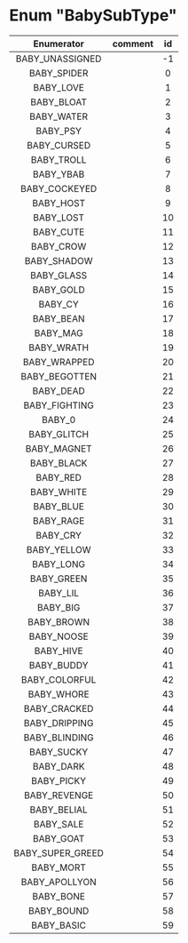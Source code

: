 # Enum "BabySubType"
|Enumerator|comment|id|
|:--:|:--:|:--:|
| BABY_UNASSIGNED |  | -1 |
| BABY_SPIDER |  | 0 |
| BABY_LOVE |  | 1 |
| BABY_BLOAT |  | 2 |
| BABY_WATER |  | 3 |
| BABY_PSY |  | 4 |
| BABY_CURSED |  | 5 |
| BABY_TROLL |  | 6 |
| BABY_YBAB |  | 7 |
| BABY_COCKEYED |  | 8 |
| BABY_HOST |  | 9 |
| BABY_LOST |  | 10 |
| BABY_CUTE |  | 11 |
| BABY_CROW |  | 12 |
| BABY_SHADOW |  | 13 |
| BABY_GLASS |  | 14 |
| BABY_GOLD |  | 15 |
| BABY_CY |  | 16 |
| BABY_BEAN |  | 17 |
| BABY_MAG |  | 18 |
| BABY_WRATH |  | 19 |
| BABY_WRAPPED |  | 20 |
| BABY_BEGOTTEN |  | 21 |
| BABY_DEAD |  | 22 |
| BABY_FIGHTING |  | 23 |
| BABY_0 |  | 24 |
| BABY_GLITCH |  | 25 |
| BABY_MAGNET |  | 26 |
| BABY_BLACK |  | 27 |
| BABY_RED |  | 28 |
| BABY_WHITE |  | 29 |
| BABY_BLUE |  | 30 |
| BABY_RAGE |  | 31 |
| BABY_CRY |  | 32 |
| BABY_YELLOW |  | 33 |
| BABY_LONG |  | 34 |
| BABY_GREEN |  | 35 |
| BABY_LIL |  | 36 |
| BABY_BIG |  | 37 |
| BABY_BROWN |  | 38 |
| BABY_NOOSE |  | 39 |
| BABY_HIVE |  | 40 |
| BABY_BUDDY |  | 41 |
| BABY_COLORFUL |  | 42 |
| BABY_WHORE |  | 43 |
| BABY_CRACKED |  | 44 |
| BABY_DRIPPING |  | 45 |
| BABY_BLINDING |  | 46 |
| BABY_SUCKY |  | 47 |
| BABY_DARK |  | 48 |
| BABY_PICKY |  | 49 |
| BABY_REVENGE |  | 50 |
| BABY_BELIAL |  | 51 |
| BABY_SALE |  | 52 |
| BABY_GOAT |  | 53 |
| BABY_SUPER_GREED |  | 54 |
| BABY_MORT |  | 55 |
| BABY_APOLLYON |  | 56 |
| BABY_BONE |  | 57 |
| BABY_BOUND |  | 58 |
| BABY_BASIC |  | 59 |